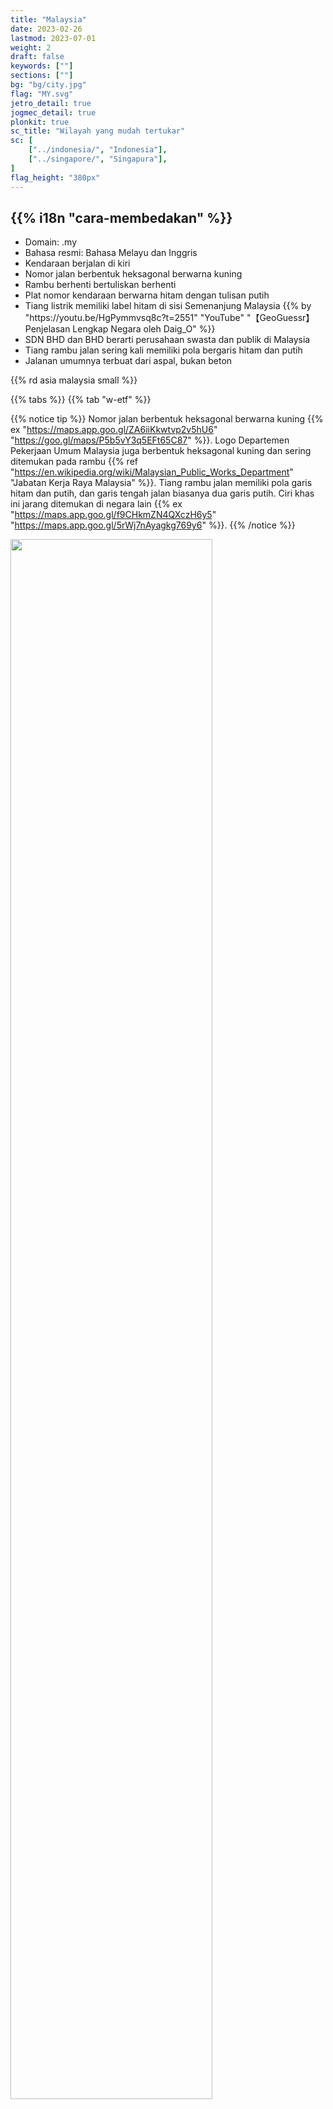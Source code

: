 ```yaml
---
title: "Malaysia"
date: 2023-02-26
lastmod: 2023-07-01
weight: 2
draft: false
keywords: [""]
sections: [""]
bg: "bg/city.jpg"
flag: "MY.svg"
jetro_detail: true
jogmec_detail: true
plonkit: true
sc_title: "Wilayah yang mudah tertukar"
sc: [
    ["../indonesia/", "Indonesia"],
    ["../singapore/", "Singapura"],
]
flag_height: "380px"
---
```


<div class="main-desciption country-description">
    <h2 class="section-title">{{% i18n "cara-membedakan" %}}</h2>
    <ul class="rule-list">
        <li>Domain: <span class="quiz">.my</span></li>
        <li>Bahasa resmi: Bahasa Melayu dan Inggris</li>
        <li>Kendaraan berjalan di <span class="quiz">kiri</span></li>
        <li>Nomor jalan berbentuk <span class="quiz">heksagonal berwarna kuning</span></li>
        <li>Rambu berhenti bertuliskan <span class="quiz">berhenti</span></li>
        <li>Plat nomor kendaraan berwarna <span class="quiz">hitam dengan tulisan putih</span></li>
        <li>Tiang listrik memiliki <span class="quiz">label hitam</span> di sisi Semenanjung Malaysia {{% by "https://youtu.be/HgPymmvsq8c?t=2551" "YouTube" "【GeoGuessr】Penjelasan Lengkap Negara oleh Daig_O" %}}</li>
        <li>SDN BHD dan BHD berarti perusahaan swasta dan publik di Malaysia</li>
        <li>Tiang rambu jalan sering kali memiliki pola bergaris hitam dan putih</li>
        <li>Jalanan umumnya terbuat dari aspal, bukan beton</li>
    </ul>
    {{% rd asia malaysia small %}}
</div>

{{% tabs %}}
{{% tab "w-etf" %}}

{{% notice tip %}}
Nomor jalan berbentuk heksagonal berwarna kuning {{% ex "https://maps.app.goo.gl/ZA6iiKkwtvp2v5hU6" "https://goo.gl/maps/P5b5vY3q5EFt65C87" %}}. Logo Departemen Pekerjaan Umum Malaysia juga berbentuk heksagonal kuning dan sering ditemukan pada rambu {{% ref "https://en.wikipedia.org/wiki/Malaysian_Public_Works_Department" "Jabatan Kerja Raya Malaysia" %}}. Tiang rambu jalan memiliki pola garis hitam dan putih, dan garis tengah jalan biasanya <span class="quiz">dua garis putih</span>. Ciri khas ini jarang ditemukan di negara lain {{% ex "https://maps.app.goo.gl/f9CHkmZN4QXczH6y5" "https://maps.app.goo.gl/5rWj7nAyagkg769y6" %}}.
{{% /notice %}}

<div class="googlemap-if unclickable no-margin">
<img src="road.jpg" width="80%" />
</div>

<div class="googlemap-if unclickable">
<img src="../../../../rule/asia/malaysia/r/Jkr-ft1.svg" width="100px" style="margin:10px" />
<img src="Malaysian_Public_Works_Department.png" width="102px" style="margin:10px" />
<img src="../../../../rule/asia/malaysia/r/Jkr-k602.svg" width="100px" style="margin:10px" />
</div>

{{% notice tip %}}
Garis tengah jalan hampir selalu <span class="quiz">dua garis putih</span>. Jalan dengan garis ini hampir pasti berada di Malaysia {{% ex "https://maps.app.goo.gl/f9CHkmZN4QXczH6y5" "https://maps.app.goo.gl/5rWj7nAyagkg769y6" %}}.
{{% /notice %}}

{{% notice note %}}
Garis ini jarang ditemukan di {{% goto "../hongkong/" "Hong Kong" %}} {{% ex "https://maps.app.goo.gl/CifxE4hfJUbCqeFe8" %}}, dan sangat jarang di {{% goto "../indonesia/" "Indonesia" %}} {{% ex "https://maps.app.goo.gl/5mqzZRn3wroL8jW96" %}}.
{{% /notice %}}

<div class="googlemap-if unclickable">
<img src="./langkawi_road.jpg" />
</div>

{{% notice tip %}}
Rambu berhenti bertuliskan <span class="quiz">berhenti</span> {{% ex "https://goo.gl/maps/4REZ41crzJ78Gvku7" "https://maps.app.goo.gl/fWQbsbNztk11KAWM6" %}}.
{{% /notice %}}
<div class="googlemap-if">
<img src="./960px-Kampung_Kenangan_Dato'_Onn_2_1.jpg" width="95%" alt="Rambu berhenti di Malaysia"/>
</div>

{{% notice tip %}}
Tiang listrik dengan <span class="quiz">label hitam</span> menandakan lokasi di Semenanjung Malaysia, bukan di Borneo {{% ex "https://maps.app.goo.gl/XshWgGgTSTuLbi6K6" "https://goo.gl/maps/YQD7zudhP7gvPQ5Z8" "https://goo.gl/maps/5j7Hzz1tBCcATtng8" "https://goo.gl/maps/okyaq9kLeWMKRu54A" %}}. Namun, label serupa juga ditemukan di Kepulauan Riau, Indonesia, sehingga perlu diperiksa lebih lanjut {{% ex "https://goo.gl/maps/orFPcKqtGHpvKZYP7" "https://goo.gl/maps/ojX1sp7TheqCbviM9" %}}.
{{% /notice %}}
<div class="googlemap-if no-margin">
<p><a href="https://commons.wikimedia.org/wiki/File:Peserai,_83000,_Johor,_Malaysia_-_panoramio_(1).jpg#/media/File:Peserai,_83000,_Johor,_Malaysia_-_panoramio_(1).jpg"><img src="https://upload.wikimedia.org/wikipedia/commons/7/73/Peserai%2C_83000%2C_Johor%2C_Malaysia_-_panoramio_%281%29.jpg" alt="Peserai, 83000, Johor, Malaysia - panoramio (1).jpg" width="90%"></a></p>
<p>By Ardeka Balian Aga Fo…, <a href="https://creativecommons.org/licenses/by-sa/3.0" title="Creative Commons Attribution-Share Alike 3.0">CC BY-SA 3.0</a>, <a href="https://commons.wikimedia.org/w/index.php?curid=56022236">Link</a></p>
</div>

{{% notice tip %}}
Plat nomor kendaraan dapat terlihat terpisah karena efek blur {{% ex "https://maps.app.goo.gl/MHW3BWN8aorm1hvXA" %}}. Jika terlihat terbagi menjadi tiga, kemungkinan itu adalah {{% goto "../indonesia/" "Indonesia" %}}.
{{% /notice %}}

{{% lb 50 small %}}
<img src="2023-05-04-12-38-44.png" width="50%"/>

By Slleong - Own work, <a href="https://creativecommons.org/licenses/by-sa/3.0/deed.ja">CC BY-SA 3.0</a>, <a href="https://commons.wikimedia.org/w/index.php?curid=9529171">Wikimedia Commons(Link)</a>
{{% /lb %}}

{{% notice tip %}}
Sebagian besar jalan di Malaysia terbuat dari aspal, dan jalan beton jarang ditemukan kecuali di daerah terpencil seperti pulau {{% ex "https://goo.gl/maps/mp53Cutjb9t8TXfx7" "https://goo.gl/maps/sEo5nN4GpnKS7YBp8" "https://goo.gl/maps/iwpVBePBdapZv4w56" %}}. Banyak rambu jalan memiliki nama lokasi dan nomor jalan tertulis {{% ex "https://goo.gl/maps/DTB8z4GMhRH92Nbe9" %}}.
{{% /notice %}}

<div class="googlemap-if unclickable">
<img src="./road-surface.png" width="90%">
</div>

{{% notice tip %}}
Petronas Gas Berhad adalah perusahaan milik negara yang memasok minyak dan gas di Malaysia. Lokasi sering tercantum di rambu {{% ref "https://www.petronas.com/pgb/" "PETRONAS Gas Berhad (PGB)" %}}. Contoh: {{% goto "https://goo.gl/maps/uwDiMQXYg3BihAjSA" "Lundu" %}}.
{{% /notice %}}

<div class="googlemap-if">
<a data-flickr-embed="true" href="https://www.flickr.com/photos/billygabriel/5372224046/in/photolist-9bJ43w-8QpZKL-9bEzdg-nvL2xS-bUgAbT-2mE8sjh-fFKs4Q-2mE44z8-RUaAcE-8uFLKU-bVcaJ4-PNvA1o-R15Md1-ccz1kq-2mYYVcq-nEiFFQ-nEiF6m-nJ8Miz-ccyAPA-2mE5bwz-bVcDNz-A4v46-ABPw3d-2jAjDCf-5CnER3-cbgDSy-SWMWF1-5FLWJU-6M2N3M-6M2Rz6-6M2PzF-PkiP4-5FLWJW-RUayRU-ecEScJ-p5s4es-SWMY8Q-ccA7Tu-8t4eri-2e6Ddew-NgZr15-5FS3JF-2kA1huM-Bzm6yx-21rD6FW-V9Z17Z-Nkdag4-2dNGFdZ-8t7c9m-2mE44jd" title="Petronas Gas station"><img src="https://live.staticflickr.com/5003/5372224046_a878d9b0a2_z.jpg" width="640" height="480" alt="Petronas Gas station"/></a><script async src="//embedr.flickr.com/assets/client-code.js" charset="utf-8"></script>
</div>

{{% notice tip %}}
Kata 'AWAS' berarti 'hati-hati' dalam Bahasa Melayu {{% ex "https://maps.app.goo.gl/fDAPhVLrP5ar3zf79" "https://maps.app.goo.gl/2rvkZDnezq6N5Etk7" "https://maps.app.goo.gl/w4Yi8siCXuUafbgM8" %}}.
{{% /notice %}}

<div class="googlemap-if">
<img src="./640px-Tasik_Y_Recreational_Park_5.jpg" width="600">
</div>

{{% /tab %}}
{{% tab "w-commercial" %}}
{{% notice tip %}}
SDN BHD dan BHD berarti perusahaan swasta dan publik di Malaysia.
{{% /notice %}}
<div class="googlemap-if">
<iframe src="https://www.google.com/maps/embed?pb=!4v1681094513055!6m8!1m7!1sYRlhpp1aBIpZxijvoVu0ZA!2m2!1d4.592198714091221!2d101.0844063944407!3f298.35050437596914!4f16.795660891195553!5f3.325193203789971" width="295" height="295" style="border:0;" allowfullscreen="" loading="lazy" referrerpolicy="no-referrer-when-downgrade"></iframe>
<iframe src="https://www.google.com/maps/embed?pb=!4v1680608840026!6m8!1m7!1sX5lIc524AiJNKc-mfpjJ5w!2m2!1d3.069872218239332!2d101.5488705795945!3f110.14004331524838!4f-3.514524711095703!5f3.325193203789971" width="295" height="295" style="border:0;" allowfullscreen="" loading="lazy" referrerpolicy="no-referrer-when-downgrade"></iframe>
</div>
{{% /tab %}}
{{% tab "🎥" %}}
<div class="googlemap-if">
<iframe width="590" height="295" src="https://www.youtube.com/embed/Bsd_bvTY0_w" title="YouTube video player" frameborder="0" allow="accelerometer; autoplay; clipboard-write; encrypted-media; gyroscope; picture-in-picture; web-share" allowfullscreen></iframe>
</div>
{{% /tab %}}
{{% /tabs %}}

<div class="main-desciption area-description">
    <h2 class="section-title">{{% i18n "persempit-wilayah" %}}</h2>
    <ul class="rule-list">
        <li>Jika tulisan Jawi ditemukan di nama jalan atau papan supermarket, kemungkinan besar berada di wilayah utara atau selatan Semenanjung Malaysia {{% ref "https://en.wikipedia.org/wiki/Jawi_script" "Jawi script" %}}.</li>
        <li>Pola distribusi pertanian berbeda di setiap wilayah:
            <ul>
                <li>Perkebunan kelapa sawit banyak ditemukan di sisi timur Semenanjung Malaysia dan sekitar Sabah.</li>
                <li>Persawahan sering ditemukan di wilayah utara Semenanjung Malaysia.</li>
                <li>Sumber data: <a href="https://ipad.fas.usda.gov/countrysummary/default.aspx?id=MY">U.S. Malaysia Production Country Summary (U.S. Department of Agriculture)</a></li>
            </ul>
        </li>
        <li>Lihat dokumen ini untuk informasi lebih lengkap: <a href="https://docs.google.com/document/d/1BYu38SKT5Gej-jjHZ0cESvmRGPGT1KqaBpRgQa3Ctz0/edit">The Malaysia Doc by zi8gzag</a>.</li>
    </ul>
</div>

{{% tabs %}}
{{% tab "Tulisan Jawi" %}}
{{% notice tip %}}
Tulisan Jawi banyak digunakan di wilayah utara Semenanjung Malaysia (Trengganu, Kelantan, Kedah, Perlis) dan wilayah selatan (Johor). Jika papan nama berwarna kuning, kemungkinan besar berada di Johor {{% ref "https://docs.google.com/document/d/1BYu38SKT5Gej-jjHZ0cESvmRGPGT1KqaBpRgQa3Ctz0/edit" "The Malaysia Doc by zi8gzag" %}}. Tulisan ini juga ditemukan di Riau dan Kepulauan Riau, Indonesia.
{{% /notice %}}

<div class="googlemap-if">
<img src="./signboard_with_islamic_calligraphy.jpg" width="95%">
</div>
{{% /tab %}}
{{% tab "Kelapa Sawit" %}}
<div class="googlemap-if unclickable">
<img src="2023-05-11-14-03-32.png" width="90%"/>
</div>

{{% notice tip %}}
Area di sekitar Palm Oil Mill yang ditandai dengan lingkaran merah <span style="color: red;">●</span> biasanya memiliki perkebunan kelapa sawit skala besar. Di wilayah tengah Sarawak, jalan sangat terbatas, sehingga jika ada perkebunan besar, cobalah fokus di sisi timur Sabah.
{{% /notice %}}

<div class="googlemap-if">
<iframe src="https://www.google.com/maps/embed?pb=!4v1683781808462!6m8!1m7!1sZaUVLl9S1qZG0kqPOxasPg!2m2!1d5.149618991020001!2d118.2227603125666!3f353.7620043272403!4f2.4044239282482636!5f1.7698202104649674" width="590" height="280" style="border:0;" allowfullscreen="" loading="lazy" referrerpolicy="no-referrer-when-downgrade"></iframe>
</div>
{{% /tab %}}
{{% tab "Sawah" %}}
<div class="googlemap-if unclickable">
<img src="2023-05-11-14-03-53.png" width="90%"/>
</div>

{{% notice tip %}}
Sawah paling banyak ditemukan di wilayah paling utara Semenanjung Malaysia.
{{% /notice %}}

<div class="googlemap-if">
<iframe src="https://www.google.com/maps/embed?pb=!4v1683781975727!6m8!1m7!1sKVRNUq1XkjFkTlt-FWwJ7A!2m2!1d6.257753139942261!2d100.3186941871063!3f100.26260459083646!4f1.0836826427593422!5f1.4588197954522921" width="590" height="280" style="border:0;" allowfullscreen="" loading="lazy" referrerpolicy="no-referrer-when-downgrade"></iframe>
</div>
{{% /tab %}}
{{% /tabs %}}

<div class="main-desciption area-description">
    <h2 class="section-title">{{% i18n "persempit-kota" %}}</h2>
    <ul class="rule-list">
        <li>Pulau Mabul adalah resor untuk menyelam scuba {{% ex "https://goo.gl/maps/RB8M8NmTHae4sWGp9" "https://goo.gl/maps/otfpmTA2xywn9AuA8" %}}</li>
        <li>Pulau Tioman menunjukkan tangan pengemudi dalam gambar.</li>
    </ul>
</div>

{{% tabs %}}
{{% tab "Pulau Mabul" %}}
{{% notice tip %}}
Lokasinya berada di ujung timur Malaysia {{% ex "https://goo.gl/maps/RB8M8NmTHae4sWGp9" "https://goo.gl/maps/otfpmTA2xywn9AuA8" %}}.
{{% /notice %}}

<div class="googlemap-if unclickable">
<img src="./mabul_island_semporna_sabah.jpg" wdith="90%" />
</div>
{{% /tab %}}
{{% tab "Pulau Tioman" %}}
{{% notice tip %}}
Pulau ini memiliki jalan beton, sesuatu yang jarang ditemukan di Malaysia. Jalan beton biasanya ditemukan di pulau terpencil atau area berbukit di mana sulit untuk menggunakan mesin pengaspal. Jalan beton juga sering ditemukan di negara seperti Thailand (daerah berbukit), Filipina {{% ex "https://maps.app.goo.gl/siH6NTBD1aNM3XDj8" %}}, atau Kolombia di wilayah pegunungan {{% ex "https://maps.app.goo.gl/cayVSUSkmX24XTLB8" %}}.
{{% /notice %}}

<div class="googlemap-if">
<iframe src="https://www.google.com/maps/embed?pb=!4v1691904266081!6m8!1m7!1s4XDQlxUS-63_ZoeO0ifCLg!2m2!1d2.815183796206949!2d104.1546025502086!3f255.77!4f-24.680000000000007!5f0.4000000000000002" width="400" height="300" style="border:0;" allowfullscreen="" loading="lazy" referrerpolicy="no-referrer-when-downgrade"></iframe>
</div>
{{% /tab %}}
{{% /tabs %}}
